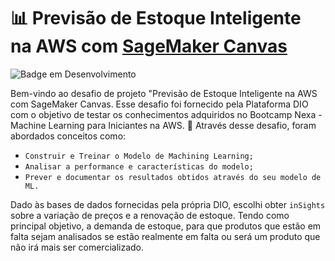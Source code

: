 # 📊 Previsão de Estoque Inteligente na AWS com [SageMaker Canvas](https://aws.amazon.com/pt/sagemaker/canvas/)

![Badge em Desenvolvimento](http://img.shields.io/static/v1?label=STATUS&message=%20CONCLUÍDO&color=GREEN&style=for-the-badge)

Bem-vindo ao desafio de projeto "Previsão de Estoque Inteligente na AWS com SageMaker Canvas. 
Esse desafio foi fornecido pela Plataforma DIO com o objetivo de testar os conhecimentos adquiridos no Bootcamp Nexa - Machine Learning para Iniciantes na AWS. 💭
Através desse desafio, foram abordados conceitos como:
 -   `Construir e Treinar o Modelo de Machining Learning;`
 -   `Analisar a performance e características do modelo;`
 -   `Prever e documentar os resultados obtidos através do seu modelo de ML.`

Dado às bases de dados fornecidas pela própria DIO, escolhi obter `inSights` sobre a variação de preços e a renovação de estoque. Tendo como principal objetivo, a demanda de estoque, para que produtos que estão em falta sejam analisados se estão realmente em falta ou será um produto que não irá mais ser comercializado.
